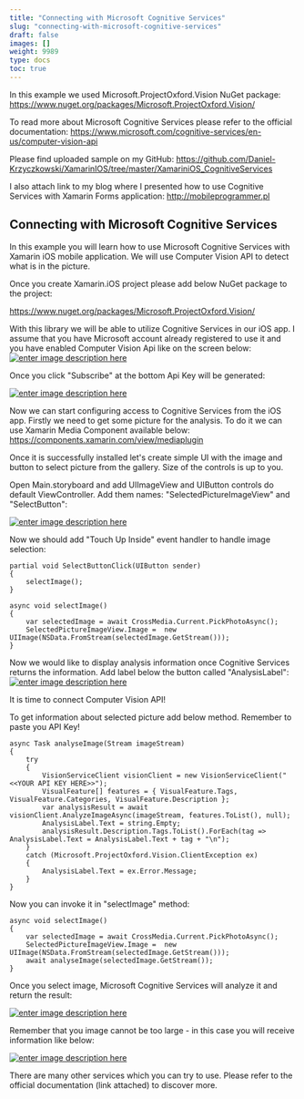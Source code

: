 ```yaml
---
title: "Connecting with Microsoft Cognitive Services"
slug: "connecting-with-microsoft-cognitive-services"
draft: false
images: []
weight: 9989
type: docs
toc: true
---
```


In this example we used Microsoft.ProjectOxford.Vision NuGet package:
https://www.nuget.org/packages/Microsoft.ProjectOxford.Vision/

To read more about Microsoft Cognitive Services please refer to the official documentation:
https://www.microsoft.com/cognitive-services/en-us/computer-vision-api

Please find uploaded sample on my GitHub:
https://github.com/Daniel-Krzyczkowski/XamarinIOS/tree/master/XamariniOS_CognitiveServices

I also attach link to my blog where I presented how to use Cognitive Services with Xamarin Forms application:
http://mobileprogrammer.pl

## Connecting with Microsoft Cognitive Services
In this example you will learn how to use Microsoft Cognitive Services with Xamarin iOS mobile application. We will use Computer Vision API to detect what is in the picture.

Once you create Xamarin.iOS project please add below NuGet package to the project:

https://www.nuget.org/packages/Microsoft.ProjectOxford.Vision/

With this library we will be able to utilize Cognitive Services in our iOS app.
I assume that you have Microsoft account already registered to use it and you have enabled Computer Vision Api like on the screen below:
[![enter image description here][1]][1]

Once you click "Subscribe" at the bottom Api Key will be generated:

[![enter image description here][2]][2]

Now we can start configuring access to Cognitive Services from the iOS app. Firstly we need to get some picture for the analysis. To do it we can use Xamarin Media Component available below:
https://components.xamarin.com/view/mediaplugin

Once it is successfully installed let's create simple UI with the image and button to select picture from the gallery. Size of the controls is up to you.

Open Main.storyboard and add UIImageView and UIButton controls do default ViewController. Add them names: "SelectedPictureImageView" and "SelectButton":

[![enter image description here][3]][3]

Now we should add "Touch Up Inside" event handler to handle image selection:

<!-- language-all: c# -->

    partial void SelectButtonClick(UIButton sender)
    {
        selectImage();
    }

    async void selectImage()
    {
        var selectedImage = await CrossMedia.Current.PickPhotoAsync();
        SelectedPictureImageView.Image =  new UIImage(NSData.FromStream(selectedImage.GetStream()));
    }

Now we would like to display analysis information once Cognitive Services returns the information. Add label below the button called "AnalysisLabel":
[![enter image description here][4]][4]

It is time to connect Computer Vision API! 

To get information about selected picture add below method. Remember to paste you API Key!

    async Task analyseImage(Stream imageStream)
    {
        try
        {
            VisionServiceClient visionClient = new VisionServiceClient("<<YOUR API KEY HERE>>");
            VisualFeature[] features = { VisualFeature.Tags, VisualFeature.Categories, VisualFeature.Description };
            var analysisResult = await visionClient.AnalyzeImageAsync(imageStream, features.ToList(), null);
            AnalysisLabel.Text = string.Empty;
            analysisResult.Description.Tags.ToList().ForEach(tag => AnalysisLabel.Text = AnalysisLabel.Text + tag + "\n");
        }
        catch (Microsoft.ProjectOxford.Vision.ClientException ex)
        {
            AnalysisLabel.Text = ex.Error.Message;
        }
    }

Now you can invoke it in "selectImage" method:

    async void selectImage()
    {
        var selectedImage = await CrossMedia.Current.PickPhotoAsync();
        SelectedPictureImageView.Image =  new UIImage(NSData.FromStream(selectedImage.GetStream()));
        await analyseImage(selectedImage.GetStream());
    }

Once you select image, Microsoft Cognitive Services will analyze it and return the result:

[![enter image description here][5]][5]

Remember that you image cannot be too large - in this case you will receive information like below:

[![enter image description here][6]][6]

There are many other services which you can try to use. Please refer to the official documentation (link attached) to discover more.


  [1]: http://i.stack.imgur.com/UBcMp.png
  [2]: http://i.stack.imgur.com/h9UV6.png
  [3]: http://i.stack.imgur.com/Qb2c5.png
  [4]: http://i.stack.imgur.com/8nCjz.png
  [5]: http://i.stack.imgur.com/c1RHw.png
  [6]: http://i.stack.imgur.com/7ReZi.png

